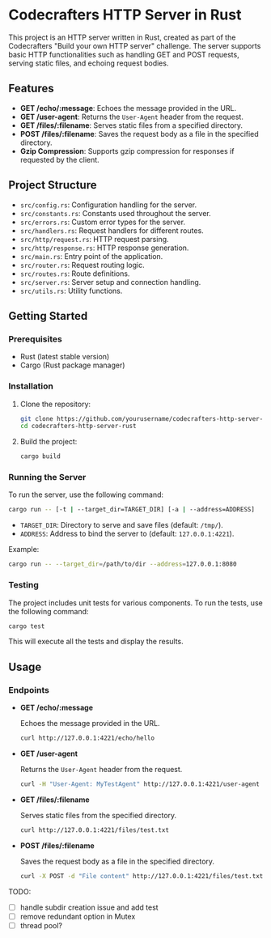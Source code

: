 # Codecrafters HTTP Server in Rust

This project is an HTTP server written in Rust, created as part of the Codecrafters "Build your own HTTP server" challenge. The server supports basic HTTP functionalities such as handling GET and POST requests, serving static files, and echoing request bodies.

## Features

- **GET /echo/:message**: Echoes the message provided in the URL.
- **GET /user-agent**: Returns the `User-Agent` header from the request.
- **GET /files/:filename**: Serves static files from a specified directory.
- **POST /files/:filename**: Saves the request body as a file in the specified directory.
- **Gzip Compression**: Supports gzip compression for responses if requested by the client.

## Project Structure

- `src/config.rs`: Configuration handling for the server.
- `src/constants.rs`: Constants used throughout the server.
- `src/errors.rs`: Custom error types for the server.
- `src/handlers.rs`: Request handlers for different routes.
- `src/http/request.rs`: HTTP request parsing.
- `src/http/response.rs`: HTTP response generation.
- `src/main.rs`: Entry point of the application.
- `src/router.rs`: Request routing logic.
- `src/routes.rs`: Route definitions.
- `src/server.rs`: Server setup and connection handling.
- `src/utils.rs`: Utility functions.

## Getting Started

### Prerequisites

- Rust (latest stable version)
- Cargo (Rust package manager)

### Installation

1. Clone the repository:

    ```sh
    git clone https://github.com/yourusername/codecrafters-http-server-rust.git
    cd codecrafters-http-server-rust
    ```

2. Build the project:

    ```sh
    cargo build
    ```

### Running the Server

To run the server, use the following command:

```sh
cargo run -- [-t | --target_dir=TARGET_DIR] [-a | --address=ADDRESS]
```

- `TARGET_DIR`: Directory to serve and save files (default: `/tmp/`).
- `ADDRESS`: Address to bind the server to (default: `127.0.0.1:4221`).

Example:

```sh
cargo run -- --target_dir=/path/to/dir --address=127.0.0.1:8080
```

### Testing

The project includes unit tests for various components. To run the tests, use the following command:

```sh
cargo test
```

This will execute all the tests and display the results.

## Usage

### Endpoints

- **GET /echo/:message**

    Echoes the message provided in the URL.

    ```sh
    curl http://127.0.0.1:4221/echo/hello
    ```

- **GET /user-agent**

    Returns the `User-Agent` header from the request.

    ```sh
    curl -H "User-Agent: MyTestAgent" http://127.0.0.1:4221/user-agent
    ```

- **GET /files/:filename**

    Serves static files from the specified directory.

    ```sh
    curl http://127.0.0.1:4221/files/test.txt
    ```

- **POST /files/:filename**

    Saves the request body as a file in the specified directory.

    ```sh
    curl -X POST -d "File content" http://127.0.0.1:4221/files/test.txt
    ```


TODO:

- [ ] handle subdir creation issue and add test
- [ ] remove redundant option in Mutex
- [ ] thread pool?
